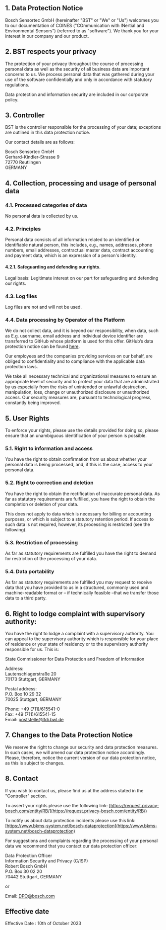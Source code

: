 ## 1. Data Protection Notice 

Bosch Sensortec GmbH (hereinafter "BST" or "We" or "Us") welcomes you to our documentation of COINES ("COmmunication with INertial and Environmental Sensors") (referred to as "software"). We thank you for your interest in our company and our product. 

## 2. BST respects your privacy 

The protection of your privacy throughout the course of processing personal data as well as the security of all business data are important concerns to us. We process personal data that was gathered during your use of the software confidentially and only in accordance with statutory regulations. 

Data protection and information security are included in our corporate policy. 

## 3. Controller 

BST is the controller responsible for the processing of your data; exceptions are outlined in this data protection notice.  

Our contact details are as follows: 

Bosch Sensortec GmbH \
Gerhard-Kindler-Strasse 9 \
72770 Reutlingen \
GERMANY 

## 4. Collection, processing and usage of personal data 

### 4.1. Processed categories of data 

No personal data is collected by us. 

### 4.2. Principles 

Personal data consists of all information related to an identified or identifiable natural person, this includes, e.g., names, addresses, phone numbers, email addresses, contractual master data, contract accounting and payment data, which is an expression of a person's identity. 

#### 4.2.1. Safeguarding and defending our rights. 

Legal basis: Legitimate interest on our part for safeguarding and defending our rights. 

### 4.3. Log files 

Log files are not and will not be used. 

### 4.4. Data processing by Operator of the Platform  

We do not collect data, and it is beyond our responsibility, when data, such as E.g. username, email address and individual device identifier are transferred to GitHub whose platform is used for this offer. GitHub’s data protection notice can be found [here](https://docs.github.com/en/site-policy/privacy-policies/github-privacy-statement).  

Our employees and the companies providing services on our behalf, are obliged to confidentiality and to compliance with the applicable data protection laws. 

We take all necessary technical and organizational measures to ensure an appropriate level of security and to protect your data that are administrated by us especially from the risks of unintended or unlawful destruction, manipulation, loss, change or unauthorized disclosure or unauthorized access. Our security measures are, pursuant to technological progress, constantly being improved. 

## 5. User Rights 

To enforce your rights, please use the details provided for doing so, please ensure that an unambiguous identification of your person is possible. 

### 5.1. Right to information and access 

You have the right to obtain confirmation from us about whether your personal data is being processed, and, if this is the case, access to your personal data.  

### 5.2. Right to correction and deletion  

You have the right to obtain the rectification of inaccurate personal data. As far as statutory requirements are fulfilled, you have the right to obtain the completion or deletion of your data.  

This does not apply to data which is necessary for billing or accounting purposes, or which is subject to a statutory retention period. If access to such data is not required, however, its processing is restricted (see the following). 

### 5.3. Restriction of processing 

As far as statutory requirements are fulfilled you have the right to demand for restriction of the processing of your data. 

### 5.4. Data portability 

As far as statutory requirements are fulfilled you may request to receive data that you have provided to us in a structured, commonly used and machine-readable format or – if technically feasible –that we transfer those data to a third party. 

## 6. Right to lodge complaint with supervisory authority: 

You have the right to lodge a complaint with a supervisory authority. You can appeal to the supervisory authority which is responsible for your place of residence or your state of residency or to the supervisory authority responsible for us. This is: 

State Commissioner for Data Protection and Freedom of Information  

Address: \
Lautenschlagerstraße 20 \
70173 Stuttgart, GERMANY 


Postal address: \
P.O. Box 10 29 32\
70025 Stuttgart, GERMANY 

Phone: +49 (711)/615541-0\
Fax: +49 (711)/615541-15 \
Email: poststelle@lfdi.bwl.de 

## 7. Changes to the Data Protection Notice 

We reserve the right to change our security and data protection measures. In such cases, we will amend our data protection notice accordingly. Please, therefore, notice the current version of our data protection notice, as this is subject to changes. 

## 8. Contact 

If you wish to contact us, please find us at the address stated in the "Controller" section. 

To assert your rights please use the following link: [https://request.privacy-bosch.com/entity/RB/](https://request.privacy-bosch.com/entity/RB/) 

To notify us about data protection incidents please use this link: [https://www.bkms-system.net/bosch-dataprotection](https://www.bkms-system.net/bosch-dataprotection) 

For suggestions and complaints regarding the processing of your personal data we recommend that you contact our data protection officer: 

Data Protection Officer \
Information Security and Privacy (C/ISP) \
Robert Bosch GmbH \
P.O. Box 30 02 20 \
70442 Stuttgart, GERMANY 

or 

Email: DPO@bosch.com 

## Effective date 

Effective Date : 10th of October 2023 

 
